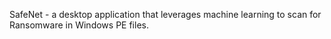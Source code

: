 SafeNet - a desktop application that leverages machine learning to scan for Ransomware in Windows PE files.
